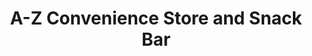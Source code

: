 ---
title: "A-Z Convenience Store and Snack Bar"
url: /kitchener/a-z-convenience-store-and-snack-bar/
shop: Lebensmittel
---